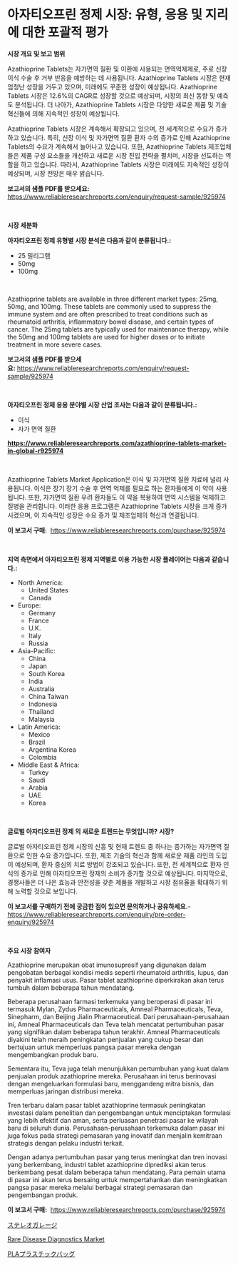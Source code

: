 <p><h1>아자티오프린 정제 시장: 유형, 응용 및 지리에 대한 포괄적 평가</h1></p><p><strong>시장 개요 및 보고 범위</strong></p>
<p><p>Azathioprine Tablets는 자가면역 질환 및 이환에 사용되는 면역억제제로, 주로 신장 이식 수술 후 거부 반응을 예방하는 데 사용됩니다. Azathioprine Tablets 시장은 현재 엄청난 성장을 거두고 있으며, 미래에도 꾸준한 성장이 예상됩니다. Azathioprine Tablets 시장은 12.6%의 CAGR로 성장할 것으로 예상되며, 시장의 최신 동향 및 예측도 분석됩니다. 더 나아가, Azathioprine Tablets 시장은 다양한 새로운 제품 및 기술 혁신들에 의해 지속적인 성장이 예상됩니다.</p><p>Azathioprine Tablets 시장은 계속해서 확장되고 있으며, 전 세계적으로 수요가 증가하고 있습니다. 특히, 신장 이식 및 자가면역 질환 환자 수의 증가로 인해 Azathioprine Tablets의 수요가 계속해서 늘어나고 있습니다. 또한, Azathioprine Tablets 제조업체들은 제품 구성 요소들을 개선하고 새로운 시장 진입 전략을 펼치며, 시장을 선도하는 역할을 하고 있습니다. 따라서, Azathioprine Tablets 시장은 미래에도 지속적인 성장이 예상되며, 시장 전망은 매우 밝습니다.</p></p>
<p><strong>보고서의 샘플 PDF를 받으세요:</strong> <a href="https://www.reliableresearchreports.com/enquiry/request-sample/925974">https://www.reliableresearchreports.com/enquiry/request-sample/925974</a></p>
<p>&nbsp;</p>
<p><strong>시장 세분화</strong></p>
<p><strong>아자티오프린 정제 유형별 시장 분석은 다음과 같이 분류됩니다.:</strong></p>
<p><ul><li>25 밀리그램</li><li>50mg</li><li>100mg</li></ul></p>
<p>&nbsp;</p>
<p><p>Azathioprine tablets are available in three different market types: 25mg, 50mg, and 100mg. These tablets are commonly used to suppress the immune system and are often prescribed to treat conditions such as rheumatoid arthritis, inflammatory bowel disease, and certain types of cancer. The 25mg tablets are typically used for maintenance therapy, while the 50mg and 100mg tablets are used for higher doses or to initiate treatment in more severe cases.</p></p>
<p><strong>보고서의 샘플 PDF를 받으세요:</strong>&nbsp;<a href="https://www.reliableresearchreports.com/enquiry/request-sample/925974">https://www.reliableresearchreports.com/enquiry/request-sample/925974</a></p>
<p>&nbsp;</p>
<p><strong> 아자티오프린 정제 응용 분야별 시장 산업 조사는 다음과 같이 분류됩니다.:</strong></p>
<p><ul><li>이식</li><li>자가 면역 질환</li></ul></p>
<p><strong><a href="https://www.reliableresearchreports.com/azathioprine-tablets-market-in-global-r925974">https://www.reliableresearchreports.com/azathioprine-tablets-market-in-global-r925974</a></strong></p>
<p>&nbsp;</p>
<p><p>Azathioprine Tablets Market Application은 이식 및 자가면역 질환 치료에 널리 사용됩니다. 이식은 장기 장기 수술 후 면역 억제를 필요로 하는 환자들에게 이 약이 사용됩니다. 또한, 자가면역 질환 우려 환자들도 이 약을 복용하여 면역 시스템을 억제하고 질병을 관리합니다. 이러한 응용 프로그램은 Azathioprine Tablets 시장을 크게 증가시켰으며, 이 지속적인 성장은 수요 증가 및 제조업체의 혁신과 연결됩니다.</p></p>
<p><strong>이 보고서 구매:</strong>&nbsp; <a href="https://www.reliableresearchreports.com/purchase/925974">https://www.reliableresearchreports.com/purchase/925974</a></p>
<p>&nbsp;</p>
<p><strong>지역 측면에서 아자티오프린 정제 지역별로 이용 가능한 시장 플레이어는 다음과 같습니다.:</strong></p>
<p><ul>
    <li>
        North America:
        <ul>
            <li>United States</li>
            <li>Canada</li>
        </ul>
    </li>
    <li>
        Europe:
        <ul>
            <li>Germany</li>
            <li>France</li>
            <li>U.K.</li>
            <li>Italy</li>
            <li>Russia</li>
        </ul>
    </li>
    <li>
        Asia-Pacific:
        <ul>
            <li>China</li>
            <li>Japan</li>
            <li>South Korea</li>
            <li>India</li>
            <li>Australia</li>
            <li>China Taiwan</li>
            <li>Indonesia</li>
            <li>Thailand</li>
            <li>Malaysia</li>
        </ul>
    </li>
    <li>
        Latin America:
        <ul>
            <li>Mexico</li>
            <li>Brazil</li>
            <li>Argentina Korea</li>
            <li>Colombia</li>
        </ul>
    </li>
    <li>
        Middle East & Africa:
        <ul>
            <li>Turkey</li>
            <li>Saudi</li>
            <li>Arabia</li>
            <li>UAE</li>
            <li>Korea</li>
        </ul>
    </li>
    </ul></p>
<p>&nbsp;</p>
<p><strong>글로벌 아자티오프린 정제 의 새로운 트렌드는 무엇입니까? 시장?</strong></p>
<p><p>글로벌 아자티오프린 정제 시장의 신흥 및 현재 트렌드 중 하나는 증가하는 자가면역 질환으로 인한 수요 증가입니다. 또한, 제조 기술의 혁신과 함께 새로운 제품 라인의 도입이 예상되며, 환자 중심의 치료 방법이 강조되고 있습니다. 또한, 전 세계적으로 환자 인식의 증가로 인해 아자티오프린 정제의 소비가 증가할 것으로 예상됩니다. 마지막으로, 경쟁사들은 더 나은 효능과 안전성을 갖춘 제품을 개발하고 시장 점유율을 확대하기 위해 노력할 것으로 보입니다.</p></p>
<p><strong>이 보고서를 구매하기 전에 궁금한 점이 있으면 문의하거나 공유하세요.</strong>- <a href="https://www.reliableresearchreports.com/enquiry/pre-order-enquiry/925974">https://www.reliableresearchreports.com/enquiry/pre-order-enquiry/925974</a></p>
<p>&nbsp;</p>
<p><strong>주요 시장 참여자</strong></p>
<p><p>Azathioprine merupakan obat imunosupresif yang digunakan dalam pengobatan berbagai kondisi medis seperti rheumatoid arthritis, lupus, dan penyakit inflamasi usus. Pasar tablet azathioprine diperkirakan akan terus tumbuh dalam beberapa tahun mendatang.</p><p>Beberapa perusahaan farmasi terkemuka yang beroperasi di pasar ini termasuk Mylan, Zydus Pharmaceuticals, Amneal Pharmaceuticals, Teva, Sinepharm, dan Beijing Jialin Pharmaceutical. Dari perusahaan-perusahaan ini, Amneal Pharmaceuticals dan Teva telah mencatat pertumbuhan pasar yang signifikan dalam beberapa tahun terakhir. Amneal Pharmaceuticals diyakini telah meraih peningkatan penjualan yang cukup besar dan bertujuan untuk memperluas pangsa pasar mereka dengan mengembangkan produk baru.</p><p>Sementara itu, Teva juga telah menunjukkan pertumbuhan yang kuat dalam penjualan produk azathioprine mereka. Perusahaan ini terus berinovasi dengan mengeluarkan formulasi baru, menggandeng mitra bisnis, dan memperluas jaringan distribusi mereka.</p><p>Tren terbaru dalam pasar tablet azathioprine termasuk peningkatan investasi dalam penelitian dan pengembangan untuk menciptakan formulasi yang lebih efektif dan aman, serta perluasan penetrasi pasar ke wilayah baru di seluruh dunia. Perusahaan-perusahaan terkemuka dalam pasar ini juga fokus pada strategi pemasaran yang inovatif dan menjalin kemitraan strategis dengan pelaku industri terkait.</p><p>Dengan adanya pertumbuhan pasar yang terus meningkat dan tren inovasi yang berkembang, industri tablet azathioprine diprediksi akan terus berkembang pesat dalam beberapa tahun mendatang. Para pemain utama di pasar ini akan terus bersaing untuk mempertahankan dan meningkatkan pangsa pasar mereka melalui berbagai strategi pemasaran dan pengembangan produk.</p></p>
<p><strong>이 보고서 구매:</strong>&nbsp;&nbsp;<a href="https://www.reliableresearchreports.com/purchase/925974">https://www.reliableresearchreports.com/purchase/925974</a></p>
<p><p><a href="https://github.com/KaydenJohns1964/Market-Research-Report-List-1/blob/main/157196925213.md">ステレオガレージ</a></p><p><a href="https://github.com/mancsybtousav/Market-Research-Report-List-2/blob/main/rare-disease-diagnostics-market.md">Rare Disease Diagnostics Market</a></p><p><a href="https://github.com/marbadji/Market-Research-Report-List-1/blob/main/952913825212.md">PLAプラスチックバッグ</a></p></p>